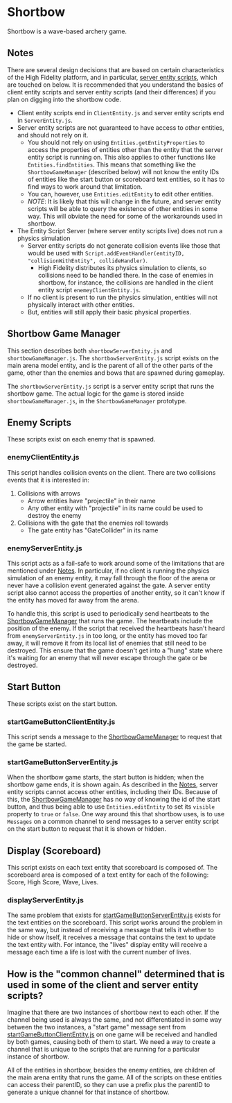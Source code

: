 # Shortbow

Shortbow is a wave-based archery game.

## Notes

There are several design decisions that are based on certain characteristics of the High Fidelity platform,
and in particular, [server entity scripts](https://docs.highfidelity.com/create-and-explore/all-about-scripting/attach-entity-scripts/server-entity-scripts),
which are touched on below.
It is recommended that you understand the basics of client entity scripts and server entity scripts (and their
differences) if you plan on digging into the shortbow code.

 * Client entity scripts end in `ClientEntity.js` and server entity scripts end in `ServerEntity.js`.
 * Server entity scripts are not guaranteed to have access to *other* entities, and should not rely on it.
   * You should not rely on using `Entities.getEntityProperties` to access the properties of entities
     other than the entity that the server entity script is running on. This also applies to other
     functions like `Entities.findEntities`. This means that something like the `ShortbowGameManager` (described below)
     will not know the entity IDs of entities like the start button or scoreboard text entities, so it
     has to find ways to work around that limitation.
   * You can, however, use `Entities.editEntity` to edit other entities.
   * *NOTE*: It is likely that this will change in the future, and server entity scripts will be able to
     query the existence of other entities in some way. This will obviate the need for some of the workarounds
     used in shortbow.
 * The Entity Script Server (where server entity scripts live) does not run a physics simulation
   * Server entity scripts do not generate collision events like those that would be used with
     `Script.addEventHandler(entityID, "collisionWithEntity", collideHandler)`.
     * High Fidelity distributes its physics simulation to clients, so collisions need to be handled
       there. In the case of enemies in shortbow, for instance, the collisions are handled in the
       client entity script `enemeyClientEntity.js`.
   * If no client is present to run the physics simulation, entities will not physically interact with other
     entities.
   * But, entities will still apply their basic physical properties.

## Shortbow Game Manager

This section describes both `shortbowServerEntity.js` and `shortbowGameManager.js`. The `shortbowServerEntity.js` script
exists on the main arena model entity, and is the parent of all of the other parts of the game, other than the
enemies and bows that are spawned during gameplay.

The `shortbowServerEntity.js` script is a server entity script that runs the shortbow game. The actual logic for
the game is stored inside `shortbowGameManager.js`, in the `ShortbowGameManager` prototype.

## Enemy Scripts

These scripts exist on each enemy that is spawned.

### enemyClientEntity.js

This script handles collision events on the client. There are two collisions events that it is interested in:

 1. Collisions with arrows
     * Arrow entities have "projectile" in their name
     * Any other entity with "projectile" in its name could be used to destroy the enemy
 1. Collisions with the gate that the enemies roll towards
     * The gate entity has "GateCollider" in its name

### enemyServerEntity.js

This script acts as a fail-safe to work around some of the limitations that are mentioned under [Notes](#notes).
In particular, if no client is running the physics simulation of an enemy entity, it may fall through the floor
of the arena or never have a collision event generated against the gate. A server entity script also
cannot access the properties of another entity, so it can't know if the entity has moved far away from
the arena.

To handle this, this script is used to periodically send heartbeats to the [ShortbowGameManager](#shortbow-game-manager)
that runs the game. The heartbeats include the position of the enemy. If the script that received the
heartbeats hasn't heard from `enemyServerEntity.js` in too long, or the entity has moved too far away, it
will remove it from its local list of enemies that still need to be destroyed. This ensure that the game
doesn't get into a "hung" state where it's waiting for an enemy that will never escape through the gate or be
destroyed.

## Start Button

These scripts exist on the start button.

### startGameButtonClientEntity.js

This script sends a message to the [ShortbowGameManager](#shortbow-game-manager) to request that the game be started.

### startGameButtonServerEntity.js

When the shortbow game starts, the start button is hidden; when the shortbow game ends, it is shown again.
As described in the [Notes](#notes), server entity scripts cannot access other entities, including their IDs.
Because of this, the [ShortbowGameManager](#shortbow-game-manager) has no way of knowing the id of the start button,
and thus being able to use `Entities.editEntity` to set its `visible` property to `true` or `false`. One way around
this that shortbow uses, is to use `Messages` on a common channel to send messages to a server entity script
on the start button to request that it is shown or hidden.

## Display (Scoreboard)

This script exists on each text entity that scoreboard is composed of. The scoreboard area is composed of a text entity for each of the following: Score, High Score, Wave, Lives.

### displayServerEntity.js

The same problem that exists for [startGameButtonServerEntity.js](#startgamebuttonserverentityjs) exists for
the text entities on the scoreboard. This script works around the problem in the same way, but instead of
receiving a message that tells it whether to hide or show itself, it receives a message that contains the
text to update the text entity with. For intance, the "lives" display entity will receive a message each
time a life is lost with the current number of lives.

## How is the "common channel" determined that is used in some of the client and server entity scripts?

Imagine that there are two instances of shortbow next to each other. If the channel being used is always the same,
and not differentiated in some way between the two instances, a "start game" message sent from [startGameButtonClientEntity.js](#startgamebuttoncliententityjs)
on one game will be received and handled by both games, causing both of them to start. We need a way to create
a channel that is unique to the scripts that are running for a particular instance of shortbow.

All of the entities in shortbow, besides the enemy entities, are children of the main arena entity that
runs the game. All of the scripts on these entities can access their parentID, so they can use
a prefix plus the parentID to generate a unique channel for that instance of shortbow.

